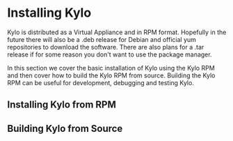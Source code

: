 # Installing Kylo

Kylo is distributed as a Virtual Appliance and in RPM format. Hopefully in the future there will also be a .deb release for Debian and official yum repositories to download the software. There are also plans for a .tar release if for some reason you don't want to use the package manager.

In this section we cover the basic installation of Kylo using the Kylo RPM and then cover how to build the Kylo RPM from source. Building the Kylo RPM can be useful for development, debugging and testing Kylo. 

## Installing Kylo from RPM

## Building Kylo from Source
